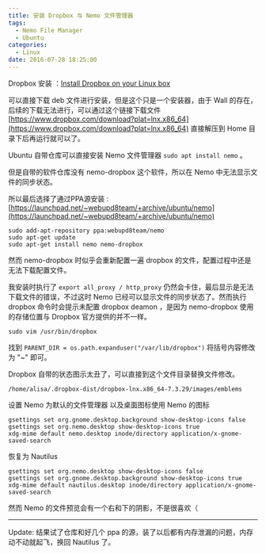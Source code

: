 ```yaml
---
title: 安装 Dropbox 与 Nemo 文件管理器
tags:
  - Nemo File Manager
  - Ubuntu
categories:
  - Linux
date: 2016-07-28 18:25:00
---
```


Dropbox 安装 ：[Install Dropbox on your Linux box](https://www.dropbox.com/install?os=lnx)

可以直接下载 deb 文件进行安装，但是这个只是一个安装器，由于 Wall 的存在，后续的下载无法进行，可以通过这个链接下载文件 [https://www.dropbox.com/download?plat=lnx.x86_64](https://www.dropbox.com/download?plat=lnx.x86_64) 直接解压到 Home 目录下后再运行就可以了。

Ubuntu 自带仓库可以直接安装 Nemo 文件管理器 `sudo apt install nemo` 。
<!--more-->  
但是自带的软件仓库没有 nemo-dropbox 这个软件，所以在 Nemo 中无法显示文件的同步状态。

所以最后选择了通过PPA源安装 : [https://launchpad.net/~webupd8team/+archive/ubuntu/nemo](https://launchpad.net/~webupd8team/+archive/ubuntu/nemo)
```
sudo add-apt-repository ppa:webupd8team/nemo
sudo apt-get update
sudo apt-get install nemo nemo-dropbox
```
然而 nemo-dropbox 时似乎会重新配置一遍 dropbox 的文件，配置过程中还是无法下载配置文件。

我安装时执行了 `export all_proxy / http_proxy` 仍然会卡住，最后显示是无法下载文件的错误，不过这时 Nemo 已经可以显示文件的同步状态了。然而执行 dropbox 命令时会提示未配置 dropbox deamon ，是因为 nemo-dropbox 使用的存储位置与 Dropbox 官方提供的并不一样。  

`sudo vim /usr/bin/dropbox`

找到 `PARENT_DIR = os.path.expanduser("/var/lib/dropbox")` 将括号内容修改为 "~" 即可。

Dropbox 自带的状态图示太丑了，可以直接到这个文件目录替换文件修改。
```
/home/alisa/.dropbox-dist/dropbox-lnx.x86_64-7.3.29/images/emblems
```
设置 Nemo 为默认的文件管理器 以及桌面图标使用 Nemo 的图标
```
gsettings set org.gnome.desktop.background show-desktop-icons false
gsettings set org.nemo.desktop show-desktop-icons true
xdg-mime default nemo.desktop inode/directory application/x-gnome-saved-search
```
恢复为 Nautilus
```
gsettings set org.nemo.desktop show-desktop-icons false  
gsettings set org.gnome.desktop.background show-desktop-icons true
xdg-mime default nautilus.desktop inode/directory application/x-gnome-saved-search
```
然而 Nemo 的文件预览会有一个右和下的阴影，不是很喜欢（

---
Update: 结果试了仓库和好几个 ppa 的源，装了以后都有内存泄漏的问题，内存动不动就起飞，换回 Nautilus 了。
